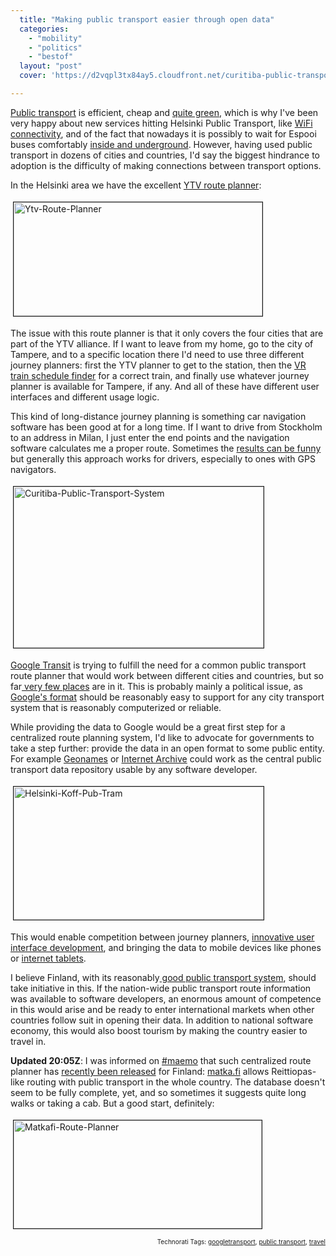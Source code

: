 ```yaml
---
  title: "Making public transport easier through open data"
  categories: 
    - "mobility"
    - "politics"
    - "bestof"
  layout: "post"
  cover: 'https://d2vqpl3tx84ay5.cloudfront.net/curitiba-public-transport-system.jpg'

---
```

<a href="http://en.wikipedia.org/wiki/Public_transport">Public transport</a> is efficient, cheap and <a href="http://www.treehugger.com/files/2005/07/how_to_green_yo.php">quite green</a>, which is why I've been very happy about new services hitting Helsinki Public Transport, like <a href="http://bergie.iki.fi/blog/helsinki-to-provide-wifi-hotspots-in-public-transportation/">WiFi connectivity</a>, and of the fact that nowadays it is possibly to wait for Espooi buses comfortably <a href="http://www.kampinkeskus.fi/english/terminals/map.html">inside and underground</a>. However, having used public transport in dozens of cities and countries, I'd say the biggest hindrance to adoption is the difficulty of making connections between transport options.

In the Helsinki area we have the excellent <a href="http://aikataulut.ytv.fi/reittiopas/en/">YTV route planner</a>:

<img src="https://d2vqpl3tx84ay5.cloudfront.net/ytv-route-planner.jpg" height="182" width="398" border="1" hspace="4" vspace="4" alt="Ytv-Route-Planner" />

The issue with this route planner is that it only covers the four cities that are part of the YTV alliance. If I want to leave from my home, go to the city of Tampere, and to a specific location there I'd need to use three different journey planners: first the YTV planner to get to the station, then the <a href="http://www.vr.fi/heo/eng/index.html">VR train schedule finder</a> for a correct train, and finally use whatever journey planner is available for Tampere, if any. And all of these have different user interfaces and different usage logic.

This kind of long-distance journey planning is something car navigation software has been good at for a long time. If I want to drive from Stockholm to an address in Milan, I just enter the end points and the navigation software calculates me a proper route. Sometimes the <a href="http://blog.outer-court.com/archive/2007-03-29-n17.html">results can be funny</a> but generally this approach works for drivers, especially to ones with GPS navigators.

<img src="https://d2vqpl3tx84ay5.cloudfront.net/curitiba-public-transport-system.jpg" height="258" width="400" border="1" hspace="4" vspace="4" alt="Curitiba-Public-Transport-System" title="curitiba-public-transport-system.png" />

<a href="http://www.google.com/transit">Google Transit</a> is trying to fulfill the need for a common public transport route planner that would work between different cities and countries, but so far<a href="http://www.google.com/intl/en_ALL/help/faq_transit.html#what_cities_are_included"> very few places</a> are in it. This is probably mainly a political issue, as <a href="http://code.google.com/transit/spec/transit_feed_specification.htm#Google_Transit_Feed_Field_Definitions">Google's format</a> should be reasonably easy to support for any city transport system that is reasonably computerized or reliable.

While providing the data to Google would be a great first step for a centralized route planning system, I'd like to advocate for governments to take a step further: provide the data in an open format to some public entity. For example <a href="http://www.geonames.org/">Geonames</a> or <a href="http://www.archive.org/index.php">Internet Archive</a> could work as the central public transport data repository usable by any software developer.

<img src="https://d2vqpl3tx84ay5.cloudfront.net/helsinki-koff-pub-tram.jpg" height="213" width="400" border="1" hspace="4" vspace="4" alt="Helsinki-Koff-Pub-Tram" />

This would enable competition between journey planners, <a href="http://worrydream.com/MagicInk/#case_study_train_schedules">innovative user interface development</a>, and bringing the data to mobile devices like phones or <a href="http://maemo.org/">internet tablets</a>.

I believe Finland, with its reasonably<a href="http://www.visitfinland.com/w5/index.nsf/(pages)/Public_Transportation"> good public transport system</a>, should take initiative in this. If the nation-wide public transport route information was available to software developers, an enormous amount of competence in this would arise and be ready to enter international markets when other countries follow suit in opening their data. In addition to national software economy, this would also boost tourism by making the country easier to travel in.

<strong>Updated 20:05Z</strong>: I was informed on <a href="http://maemo.org/community/irc.html">#maemo</a> that such centralized route planner has <a href="http://www.mintc.fi/scripts/cgiip.exe/WService=lvm/cm/pub/showdoc.p?docid=2392&amp;menuid=401">recently been released</a> for Finland: <a href="http://www.matka.fi/en/">matka.fi</a> allows Reittiopas-like routing with public transport in the whole country. The database doesn't seem to be fully complete, yet, and so sometimes it suggests quite long walks or taking a cab. But a good start, definitely:

<img src="https://d2vqpl3tx84ay5.cloudfront.net/matkafi-route-planner.jpg" height="173" width="397" border="1" hspace="4" vspace="4" alt="Matkafi-Route-Planner" />

<p style="text-align:right;font-size:10px;">Technorati Tags: <a href="http://www.technorati.com/tag/googletransport" rel="tag">googletransport</a>, <a href="http://www.technorati.com/tag/public transport" rel="tag">public transport</a>, <a href="http://www.technorati.com/tag/travel" rel="tag">travel</a></p>
